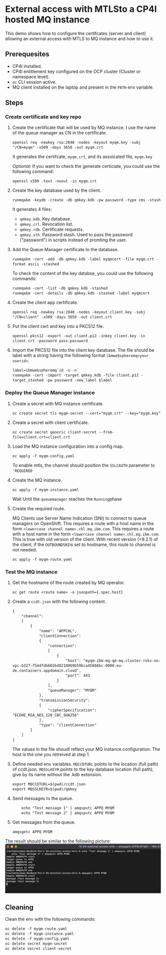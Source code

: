 # External access with MTLSto a CP4I hosted MQ instance

This demo shows how to configure the certifcates (server and client) allowing an external access with MTLS to MQ instance and how to use it. 

## Prerequesites

* CP4I installed.
* CP4I entitlement key configured on the OCP cluster (Cluster or namespace level).
* `oc` CLI session active.
* MQ client installed on the laptop and present in the `PATH` env variable.

## Steps

### Create certificate and key repo

1. Create the certificate that will be used by MQ instance. I use the name of the queue manager as CN in the certificate.
    ```
    openssl req -newkey rsa:2048 -nodes -keyout myqm.key -subj "/CN=myqm" -x509 -days 3650 -out myqm.crt
    ```
    It generates the certifcate, `myqm.crt`, and its assoicated file, `myqm.key`

    *Optional:* If you want to check the generate certiciate, you could use the following command:
    ```
    openssl x509 -text -noout -in myqm.crt
    ```

2. Create the key database used by the client.
   ```
   runmqakm -keydb -create -db qmkey.kdb -pw password -type cms -stash
   ```
   
    It generates 4 files:
    * `qmkey.kdb`. Key database.
    * `qmkey.crl`. Revocation list.
    * `qmkey.rdb`. Certificate requests.
    * `qmkey.sth`. Password stash. Used to pass the password ("password") in scripts instead of promting the user.

3. Add the Queue Manager certificate to the database.
    ```
    runmqakm -cert -add -db qmkey.kdb -label myqmcert -file myqm.crt -format ascii -stashed
    ```

    To check the content of the key databse, you could use the following commands:
    ```
    runmqakm -cert -list -db qmkey.kdb -stashed
    runmqakm -cert -details -db qmkey.kdb -stashed -label myqmcert
    ```

4. Create the client app certificate.
   ```
   openssl req -newkey rsa:2048 -nodes -keyout client.key -subj "/CN=client" -x509 -days 3650 -out client.crt
   ```

5. Put the client cert and key into a PKCS12 file.
    ```
    openssl pkcs12 -export -out client.p12 -inkey client.key -in client.crt -password pass:password
    ```

6. Import the PKCS12 file into the client key database. The file should be label with a string having the following format `ibmwebspheremq<your userid>`.
    ```
    label=ibmwebspheremq`id -u -n`
    runmqakm -cert -import -target qmkey.kdb -file client.p12 -target_stashed -pw password -new_label $label
    ```

### Deploy the Queue Manager instance

1. Create a secret with MQ instance certificate. 
    ```
    oc create secret tls myqm-secret --cert="myqm.crt" --key="myqm.key" 
    ```

1. Create a secret with client certificate.
    ```
    oc create secret generic client-secret --from-file=client.crt=client.crt 
    ```

2. Load the MQ instance configuration into a config map. 
   ```
   oc apply -f myqm-config.yaml
   ```
   To enable mtls, the channel should position the `SSLCAUTH` parameter to `'REQUIRED`

3. Create the MQ instance. 
   ```
   oc apply -f myqm-instance.yaml
   ```
    Wait Until the `queuemanager` reaches the `Running`phase
  

4. Create the required route.
    
    MQ Clients use Server Name Indication (SNI) to connect to queue managers on OpenShift. This requires a route with a host name in the form `<lowercase channel name>.chl.mq.ibm.com`. This requires a route with a host name in the form `<lowercase channel name>.chl.mq.ibm.com`. This is true with old version of the client. With recent version (<9.2.1) of the client, if the `OUTBOUNDSNI`is set to hostname, this route to channel is not needed. 

    ```
    oc apply -f myqm-route.yaml
    ```

### Test the MQ instance

1. Get the hostname of the route created by MQ operator. 
    ```
    oc get route <route name> -o jsonpath={.spec.host}
    ``` 

2. Create a `ccdt.json` with the following content.
    ```
    {
        "channel":
        [
            {
                "name": "APPCHL",
                "clientConnection":
                {
                    "connection":
                    [
                        {
                            "host": "myqm-ibm-mq-qm-mq.cluster-roks-on-vpc-b327-f54dfdb602b48210069b59bca45066bc-0000.eu-de.containers.appdomain.cloud",
                            "port": 443
                        }
                    ],
                    "queueManager": "MYQM"
                },
                "transmissionSecurity":
                {
                    "cipherSpecification": "ECDHE_RSA_AES_128_CBC_SHA256"
                },
                "type": "clientConnection"
            }
        ]
    }
    ```
    The values in the file shoudl reflect your MQ instance configuration. The host is the one you retreived at step 1.  

3. Define needed env variables. `MQCCDTURL` points to the location (full path) of ccdt.json. `MQSSLKEYR` points to the key database location (full path), give by its name without the .kdb extension.
    ```
    export MQCCDTURL=$(pwd)/ccdt.json
    export MQSSLKEYR=$(pwd)/qmkey
    ```

4. Send messages to the queue.
    ```
        echo "Test message 1" | amqsputc APPQ MYQM
        echo "Test message 2" | amqsputc APPQ MYQM
    ```

5. Get messages from the queue.
    ```
    amqsgetc APPQ MYQM
    ```

The result should be similar to the following picture:
![result](./img/result.png)

## Cleaning

Clean the env with the following commands:
```
oc delete -f myqm-route.yaml
oc delete -f myqm-instance.yaml
oc delete -f myqm-config.yaml
oc delete secret myqm-secret
oc delete secret client-secret
```

